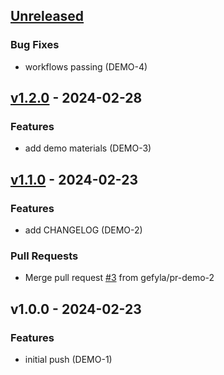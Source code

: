 <!-- DOCTOC SKIP -->
<a name="unreleased"></a>
## [Unreleased]

### Bug Fixes
- workflows passing (DEMO-4)


<a name="v1.2.0"></a>
## [v1.2.0] - 2024-02-28
### Features
- add demo materials (DEMO-3)


<a name="v1.1.0"></a>
## [v1.1.0] - 2024-02-23
### Features
- add CHANGELOG (DEMO-2)

### Pull Requests
- Merge pull request [#3](https://github.com/gefyla/smathhacks-github-actions-demo-2024/issues/3) from gefyla/pr-demo-2


<a name="v1.0.0"></a>
## v1.0.0 - 2024-02-23
### Features
- initial push (DEMO-1)


[Unreleased]: https://github.com/gefyla/smathhacks-github-actions-demo-2024/compare/v1.2.0...HEAD
[v1.2.0]: https://github.com/gefyla/smathhacks-github-actions-demo-2024/compare/v1.1.0...v1.2.0
[v1.1.0]: https://github.com/gefyla/smathhacks-github-actions-demo-2024/compare/v1.0.0...v1.1.0
